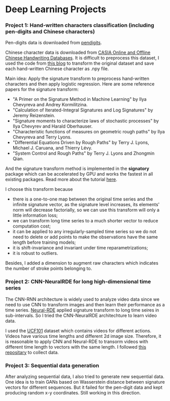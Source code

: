 # Deep Learning Projects

### Project 1: Hand-written characters classification (including pen-digits and Chinese characters)
Pen-digits data is downloaded from [pendigits](https://archive.ics.uci.edu/ml/machine-learning-databases/pendigits/).

Chinese character data is downloaded from [CASIA Online and Offline Chinese Handwriting Databases](http://www.nlpr.ia.ac.cn/databases/handwriting/Download.html). It is difficult to preprocess this dataset, I used the code from [this blog](https://blog.csdn.net/weixin_39683769/article/details/113050852) to transform the original dataset and save each hand-written Chinese character as .npy file.

Main idea: Apply the signature transform to preprocess hand-written characters and then apply logistic regression. Here are some reference papers for the signature transform:
* "A Primer on the Signature Method in Machine Learning" by Ilya Chevyreva and Andrey Kormilitzina.
* "Calculation of Iterated-Integral Signatures and Log Signatures" by Jeremy Reizenstein.
* "Signature moments to characterize laws of stochastic processes" by Ilya Chevyrev and Harald Oberhauser.
* "Characteristic functions of measures on geometric rough paths" by Ilya Chevyreva and Terry Lyons.
* "Differential Equations Driven by Rough Paths" by Terry J. Lyons, Michael J. Caruana, and Thierry Lévy. 
* "System Control and Rough Paths" by Terry J. Lyons and Zhongmin Qian. 

And the signature transform method is implemented in the **signatory** package which can be accelerated by GPU and works the fastest in all existing packages. Read more about the tutorial [here](https://signatory.readthedocs.io/en/latest/index.html).

I choose this transform because
* there is a one-to-one map between the original time series and the infinite signature vector, as the signature level increases, its elements' norm will decrease factorially, so we can use this transform will only a little information loss;
* we can transform long time series to a much shorter vector to reduce computation cost;
* it can be applied to any irregularly-sampled time series so we do not need to delete or add points to make the observations have the same
length before training models;
* it is shift-invariance and invariant under time reparametrizations;
* it is robust to outliers.

Besides, I added a dimension to augment raw characters which indicates the number of stroke points belonging to.

### Project 2: CNN-NeuralRDE for long high-dimensional time series
The CNN-RNN architecture is widely used to analyze video data since we need to use CNN to transform images and then learn their performance as a time series. [Neural-RDE](https://github.com/jambo6/neuralRDEs) applied signature transform to long time seires in sub-intervals. So I tried the CNN-NeuralRDE architechture to learn video data.

I used the [UCF101](https://www.crcv.ucf.edu/data/UCF101.php) dataset which contains videos for different actions. Videos have various time lengths and different 2d image size. Therefore, it is reasonable to apply CNN and Neural-RDE to transorm videos with different time length to vectors with the same length. I followed [this repositary](https://github.com/HHTseng/video-classification) to collect data.

### Project 3: Sequential data generation
After analyzing sequential data, I also tried to generate new sequential data. One idea is to train GANs based on Wasserstein distance between signature vectors for different sequences. But it failed for the pen-digit data and kept producing random x-y coordinates. Still working in this direction.
